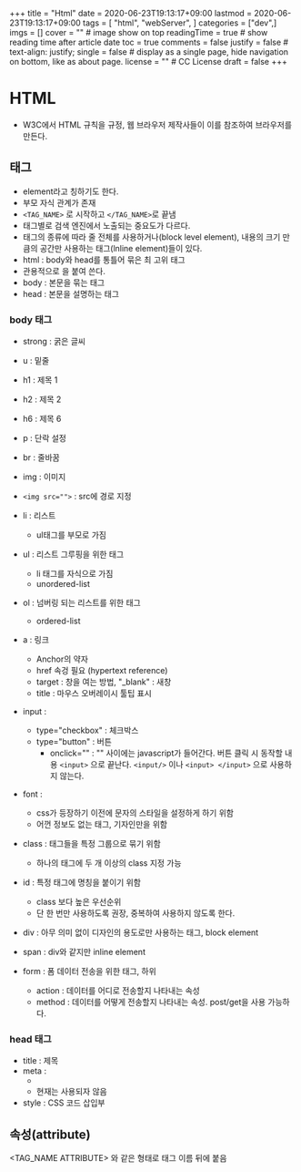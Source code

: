 +++
title = "Html"
date = 2020-06-23T19:13:17+09:00
lastmod = 2020-06-23T19:13:17+09:00
tags = [
    "html",
    "webServer",
]
categories = ["dev",]
imgs = []
cover = ""  # image show on top
readingTime = true  # show reading time after article date
toc = true
comments = false
justify = false  # text-align: justify;
single = false  # display as a single page, hide navigation on bottom, like as about page.
license = ""  # CC License
draft = false
+++
# HTML
- W3C에서 HTML 규칙을 규정, 웹 브라우저 제작사들이 이를 참조하여 브라우저를 만든다.

## 태그

- element라고 칭하기도 한다.
- 부모 자식 관계가 존재
- ``<TAG_NAME>`` 로 시작하고 ``</TAG_NAME>``로 끝냄
- 태그별로 검색 엔진에서 노출되는 중요도가 다르다.
- 태그의 종류에 따라 줄 전체를 사용하거나(block level element), 내용의 크기 만큼의 공간만 사용하는 태그(lnline element)들이 있다.
- html : body와 head를 통틀어 묶은 최 고위 태그
- 관용적으로 <!doctype html> 을 붙여 쓴다.
- body : 본문을 묶는 태그
- head : 본문을 설명하는 태그

### body 태그

- strong : 굵은 글씨
- u : 밑줄
- h1 : 제목 1
- h2 : 제목 2
- h6 : 제목 6
- p : 단락 설정
- br : 줄바꿈
- img : 이미지
- ``<img src="">`` : src에 경로 지정
- li : 리스트
  - ul태그를 부모로 가짐
- ul : 리스트 그루핑을 위한 태그
  - li 태그를 자식으로 가짐
  - unordered-list
- ol : 넘버링 되는 리스트를 위한 태그
  - ordered-list
- a : 링크
  - Anchor의 약자
  - href 속겅 필요 (hypertext reference)
  - target : 창을 여는 방법, "_blank" : 새창
  - title : 마우스 오버레이시 툴팁 표시
- input :
  - type="checkbox" : 체크박스
  - type="button" : 버튼
    - onclick="" : "" 사이에는 javascript가 들어간다. 버튼 클릭 시 동작할 내용
 ``<input>`` 으로 끝난다. ``<input/>`` 이나 ``<input> </input>`` 으로 사용하지 않는다.

- font :
  - css가 등장하기 이전에 문자의 스타일을 설정하게 하기 위함
  - 어껀 정보도 없는 태그, 기자인만을 위함
- class : 태그들을 특정 그룹으로 묶기 위함
  - 하나의 태그에 두 개 이상의 class 지정 가능
- id : 특정 태그에 명칭을 붙이기 위함
  - class 보다 높은 우선순위
  - 단 한 번만 사용하도록 권장, 중복하여 사용하지 않도록 한다.
- div : 아무 의미 없이 디자인의 용도로만 사용하는 태그, block element
- span : div와 같지만 inline element
- form : 폼 데이터 전송을 위한 태그, 하위
  - action : 데이터를 어디로 전송할지 나타내는 속성
  - method : 데이터를 어떻게 전송할지 나타내는 속성. post/get을 사용 가능하다.


### head 태그

- title : 제목
- meta :
  - <meta charset="utf-8">
  - 현재는 사용되자 않음
- style : CSS 코드 삽입부


## 속성(attribute)
<TAG_NAME ATTRIBUTE> 와 같은 형태로 태그 이름 뒤에 붙음
